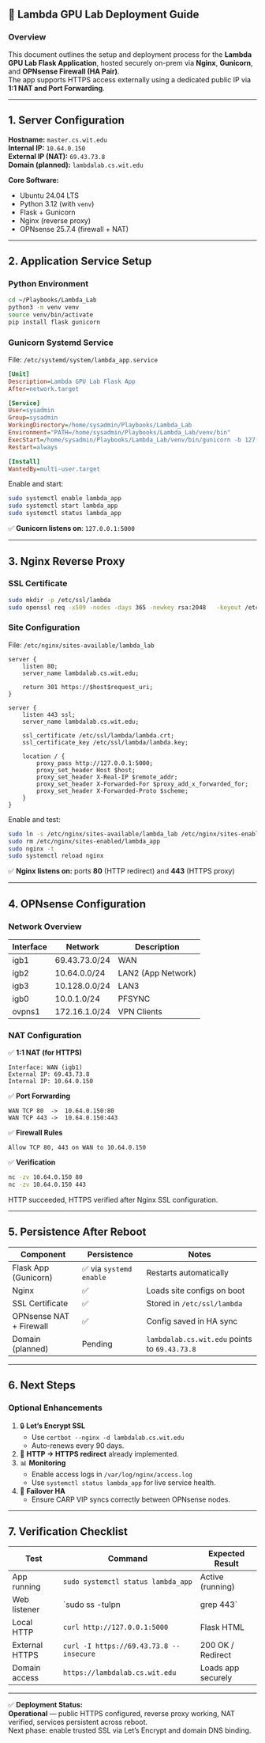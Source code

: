 ## 🧩 Lambda GPU Lab Deployment Guide

### **Overview**
This document outlines the setup and deployment process for the **Lambda GPU Lab Flask Application**, hosted securely on-prem via **Nginx**, **Gunicorn**, and **OPNsense Firewall (HA Pair)**.  
The app supports HTTPS access externally using a dedicated public IP via **1:1 NAT and Port Forwarding**.

---

## **1. Server Configuration**

**Hostname:** `master.cs.wit.edu`  
**Internal IP:** `10.64.0.150`  
**External IP (NAT):** `69.43.73.8`  
**Domain (planned):** `lambdalab.cs.wit.edu`  

**Core Software:**
- Ubuntu 24.04 LTS
- Python 3.12 (with `venv`)
- Flask + Gunicorn
- Nginx (reverse proxy)
- OPNsense 25.7.4 (firewall + NAT)

---

## **2. Application Service Setup**

### **Python Environment**
```bash
cd ~/Playbooks/Lambda_Lab
python3 -m venv venv
source venv/bin/activate
pip install flask gunicorn
```

### **Gunicorn Systemd Service**
File: `/etc/systemd/system/lambda_app.service`
```ini
[Unit]
Description=Lambda GPU Lab Flask App
After=network.target

[Service]
User=sysadmin
Group=sysadmin
WorkingDirectory=/home/sysadmin/Playbooks/Lambda_Lab
Environment="PATH=/home/sysadmin/Playbooks/Lambda_Lab/venv/bin"
ExecStart=/home/sysadmin/Playbooks/Lambda_Lab/venv/bin/gunicorn -b 127.0.0.1:5000 app:app
Restart=always

[Install]
WantedBy=multi-user.target
```

Enable and start:
```bash
sudo systemctl enable lambda_app
sudo systemctl start lambda_app
sudo systemctl status lambda_app
```

✅ **Gunicorn listens on**: `127.0.0.1:5000`

---

## **3. Nginx Reverse Proxy**

### **SSL Certificate**
```bash
sudo mkdir -p /etc/ssl/lambda
sudo openssl req -x509 -nodes -days 365 -newkey rsa:2048   -keyout /etc/ssl/lambda/lambda.key   -out /etc/ssl/lambda/lambda.crt   -subj "/CN=lambdalab.cs.wit.edu"
```

### **Site Configuration**
File: `/etc/nginx/sites-available/lambda_lab`
```nginx
server {
    listen 80;
    server_name lambdalab.cs.wit.edu;

    return 301 https://$host$request_uri;
}

server {
    listen 443 ssl;
    server_name lambdalab.cs.wit.edu;

    ssl_certificate /etc/ssl/lambda/lambda.crt;
    ssl_certificate_key /etc/ssl/lambda/lambda.key;

    location / {
        proxy_pass http://127.0.0.1:5000;
        proxy_set_header Host $host;
        proxy_set_header X-Real-IP $remote_addr;
        proxy_set_header X-Forwarded-For $proxy_add_x_forwarded_for;
        proxy_set_header X-Forwarded-Proto $scheme;
    }
}
```

Enable and test:
```bash
sudo ln -s /etc/nginx/sites-available/lambda_lab /etc/nginx/sites-enabled/
sudo rm /etc/nginx/sites-enabled/lambda_app
sudo nginx -t
sudo systemctl reload nginx
```

✅ **Nginx listens on:** ports **80** (HTTP redirect) and **443** (HTTPS proxy)

---

## **4. OPNsense Configuration**

### **Network Overview**
| Interface | Network | Description |
|------------|----------|-------------|
| igb1 | 69.43.73.0/24 | WAN |
| igb2 | 10.64.0.0/24 | LAN2 (App Network) |
| igb3 | 10.128.0.0/24 | LAN3 |
| igb0 | 10.0.1.0/24 | PFSYNC |
| ovpns1 | 172.16.1.0/24 | VPN Clients |

### **NAT Configuration**
✅ **1:1 NAT (for HTTPS)**  
```
Interface: WAN (igb1)
External IP: 69.43.73.8
Internal IP: 10.64.0.150
```

✅ **Port Forwarding**
```
WAN TCP 80  ->  10.64.0.150:80
WAN TCP 443 ->  10.64.0.150:443
```

✅ **Firewall Rules**
```
Allow TCP 80, 443 on WAN to 10.64.0.150
```

✅ **Verification**
```bash
nc -zv 10.64.0.150 80
nc -zv 10.64.0.150 443
```
HTTP succeeded, HTTPS verified after Nginx SSL configuration.

---

## **5. Persistence After Reboot**

| Component | Persistence | Notes |
|------------|-------------|-------|
| Flask App (Gunicorn) | ✅ via `systemd enable` | Restarts automatically |
| Nginx | ✅ | Loads site configs on boot |
| SSL Certificate | ✅ | Stored in `/etc/ssl/lambda` |
| OPNsense NAT + Firewall | ✅ | Config saved in HA sync |
| Domain (planned) | Pending | `lambdalab.cs.wit.edu` points to `69.43.73.8` |

---

## **6. Next Steps**

### **Optional Enhancements**
1. 🔒 **Let’s Encrypt SSL**
   - Use `certbot --nginx -d lambdalab.cs.wit.edu`
   - Auto-renews every 90 days.
2. 🚀 **HTTP → HTTPS redirect** already implemented.
3. 📊 **Monitoring**
   - Enable access logs in `/var/log/nginx/access.log`
   - Use `systemctl status lambda_app` for live service health.
4. 🧱 **Failover HA**
   - Ensure CARP VIP syncs correctly between OPNsense nodes.

---

## **7. Verification Checklist**

| Test | Command | Expected Result |
|------|----------|----------------|
| App running | `sudo systemctl status lambda_app` | Active (running) |
| Web listener | `sudo ss -tulpn | grep 443` | Nginx bound to 0.0.0.0:443 |
| Local HTTP | `curl http://127.0.0.1:5000` | Flask HTML |
| External HTTPS | `curl -I https://69.43.73.8 --insecure` | 200 OK / Redirect |
| Domain access | `https://lambdalab.cs.wit.edu` | Loads app securely |

---

✅ **Deployment Status:**  
**Operational** — public HTTPS configured, reverse proxy working, NAT verified, services persistent across reboot.  
Next phase: enable trusted SSL via Let’s Encrypt and domain DNS binding.
